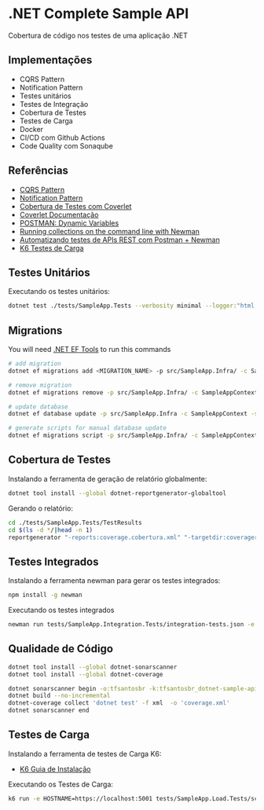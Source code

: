 # .NET Complete Sample API

Cobertura de código nos testes de uma aplicação .NET

## Implementações

- CQRS Pattern
- Notification Pattern
- Testes unitários
- Testes de Integração
- Cobertura de Testes
- Testes de Carga
- Docker
- CI/CD com Github Actions
- Code Quality com Sonaqube

## Referências

- [CQRS Pattern](https://github.com/tfsantosbr/dotnet-cqrs-pattern)
- [Notification Pattern](https://github.com/tfsantosbr/dotnet-notification-pattern)
- [Cobertura de Testes com Coverlet](https://renatogroffe.medium.com/net-5-cobertura-de-testes-com-coverlet-7cbec2f052d9)
- [Coverlet Documentação](https://github.com/coverlet-coverage/coverlet)
- [POSTMAN: Dynamic Variables](https://learning.postman.com/docs/writing-scripts/script-references/variables-list/)
- [Running collections on the command line with Newman](https://learning.postman.com/docs/running-collections/using-newman-cli/command-line-integration-with-newman/)
- [Automatizando testes de APIs REST com Postman + Newman](https://renatogroffe.medium.com/automatizando-testes-de-apis-rest-com-postman-newman-a90f0d90df09)
- [K6 Testes de Carga](https://k6.io/)

## Testes Unitários

Executando os testes unitários:

```bash
dotnet test ./tests/SampleApp.Tests --verbosity minimal --logger:"html;LogFileName=tests-results.html" --collect:"XPlat Code Coverage"
```

## Migrations

You will need [.NET EF Tools](https://docs.microsoft.com/en-us/ef/core/cli/dotnet) to run this commands

```bash
# add migration
dotnet ef migrations add <MIGRATION_NAME> -p src/SampleApp.Infra/ -c SampleAppContext -s src/SampleApp.Api -o Contexts/Migrations

# remove migration
dotnet ef migrations remove -p src/SampleApp.Infra/ -c SampleAppContext -s src/SampleApp.Api

# update database
dotnet ef database update -p src/SampleApp.Infra -c SampleAppContext -s src/SampleApp.Api

# generate scripts for manual database update
dotnet ef migrations script -p src/SampleApp.Infra/ -c SampleAppContext -s src/SampleApp.Api -o ./scripts/migrations.sql
```

## Cobertura de Testes

Instalando a ferramenta de geração de relatório globalmente:

```bash
dotnet tool install --global dotnet-reportgenerator-globaltool
```

Gerando o relatório:

```bash
cd ./tests/SampleApp.Tests/TestResults
cd $(ls -d */|head -n 1)
reportgenerator "-reports:coverage.cobertura.xml" "-targetdir:coveragereport" -reporttypes:Html
```

## Testes Integrados

Instalando a ferramenta newman para gerar os testes integrados:

```bash
npm install -g newman
```

Executando os testes integrados

```bash
newman run tests/SampleApp.Integration.Tests/integration-tests.json -e tests/SampleApp.Integration.Tests/environments/docker.environment.json --insecure
```

## Qualidade de Código

```bash
dotnet tool install --global dotnet-sonarscanner
dotnet tool install --global dotnet-coverage
```

```bash
dotnet sonarscanner begin -o:tfsantosbr -k:tfsantosbr_dotnet-sample-api -d:sonar.host.url=https://sonarcloud.io -d:sonar.cs.vscoveragexml.reportsPaths=coverage.xml
dotnet build --no-incremental
dotnet-coverage collect 'dotnet test' -f xml  -o 'coverage.xml'
dotnet sonarscanner end
```

## Testes de Carga

Instalando a ferramenta de testes de Carga K6:

- [K6 Guia de Instalação](https://k6.io/docs/getting-started/installation)

Executando os Testes de Carga:

```bash
k6 run -e HOSTNAME=https://localhost:5001 tests/SampleApp.Load.Tests/script.js
```
